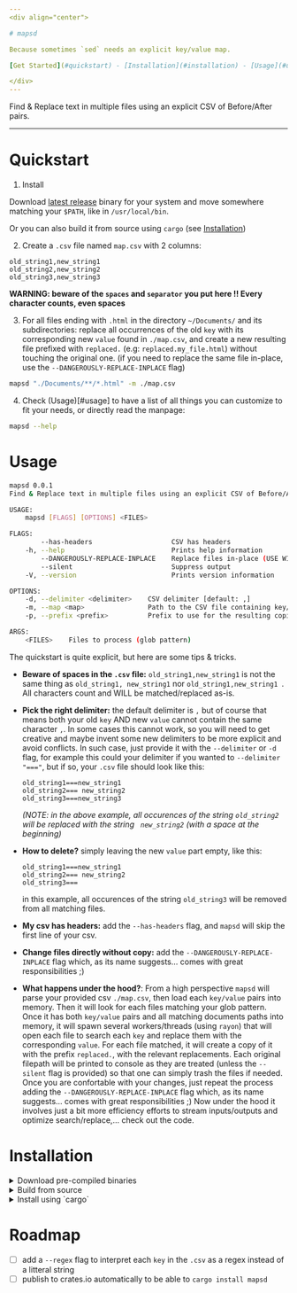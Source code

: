 ```yaml
---
<div align="center">

# mapsd

Because sometimes `sed` needs an explicit key/value map.

[Get Started](#quickstart) - [Installation](#installation) - [Usage](#usage)

</div>
---
```


Find & Replace text in multiple files using an explicit CSV of Before/After pairs.

---

# Quickstart

1. Install

Download [latest release](https://github.com/Jonarod/mapsd/releases) binary for your system and move somewhere matching your `$PATH`, like in `/usr/local/bin`.

Or you can also build it from source using `cargo` (see [Installation](#installation))

2. Create a `.csv` file named `map.csv` with 2 columns:

```csv
old_string1,new_string1
old_string2,new_string2
old_string3,new_string3
```
**WARNING: beware of the `spaces` and `separator` you put here !! Every character counts, even spaces**


3. For all files ending with `.html` in the directory `~/Documents/` and its subdirectories: replace all occurrences of the old `key` with its corresponding new `value` found in `./map.csv`, and create a new resulting file prefixed with `replaced.` (e.g: `replaced.my_file.html`) without touching the original one. (if you need to replace the same file in-place, use the `--DANGEROUSLY-REPLACE-INPLACE` flag)

```sh
mapsd "./Documents/**/*.html" -m ./map.csv
```


4. Check (Usage)[#usage] to have a list of all things you can customize to fit your needs, or directly read the manpage:

```sh
mapsd --help
```


# Usage

```sh
mapsd 0.0.1
Find & Replace text in multiple files using an explicit CSV of Before/After pairs.

USAGE:
    mapsd [FLAGS] [OPTIONS] <FILES>

FLAGS:
        --has-headers                    CSV has headers
    -h, --help                           Prints help information
        --DANGEROUSLY-REPLACE-INPLACE    Replace files in-place (USE WITH CAUTION)
        --silent                         Suppress output
    -V, --version                        Prints version information

OPTIONS:
    -d, --delimiter <delimiter>    CSV delimiter [default: ,]
    -m, --map <map>                Path to the CSV file containing key/value pairs [default: map.csv]
    -p, --prefix <prefix>          Prefix to use for the resulting copied file [default: replaced.]

ARGS:
    <FILES>    Files to process (glob pattern)
```


The quickstart is quite explicit, but here are some tips & tricks.

- **Beware of spaces in the `.csv` file:** `old_string1,new_string1` is not the same thing as `old_string1, new_string1` nor `old_string1,new_string1 `. All characters count and WILL be matched/replaced as-is.


- **Pick the right delimiter:** the default delimiter is `,` but of course that means both your old `key` AND new `value` cannot contain the same character `,`. In some cases this cannot work, so you will need to get creative and maybe invent some new delimiters to be more explicit and avoid conflicts. In such case, just provide it with the `--delimiter` or `-d` flag, for example this could your delimiter if you wanted to `--delimiter "==="`, but if so, your `.csv` file should look like this:

    ```csv
    old_string1===new_string1
    old_string2=== new_string2
    old_string3===new_string3
    ```
    *(NOTE: in the above example, all occurences of the string `old_string2` will be replaced with the string ` new_string2` (with a space at the beginning)*

- **How to delete?** simply leaving the new `value` part empty, like this:
    ```csv
    old_string1===new_string1
    old_string2=== new_string2
    old_string3===
    ```
    in this example, all occurences of the string `old_string3` will be removed from all matching files.


- **My csv has headers:** add the `--has-headers` flag, and `mapsd` will skip the first line of your csv.

- **Change files directly without copy:** add the `--DANGEROUSLY-REPLACE-INPLACE` flag which, as its name suggests... comes with great responsibilities ;)

- **What happens under the hood?**: From a high perspective `mapsd` will parse your provided csv `./map.csv`, then load each `key/value` pairs into memory. Then it will look for each files matching your glob pattern. Once it has both `key/value` pairs and all matching documents paths into memory, it will spawn several workers/threads (using `rayon`) that will open each file to search each `key` and replace them with the corresponding `value`. For each file matched, it will create a copy of it with the prefix `replaced.`, with the relevant replacements. Each original filepath will be printed to console as they are treated (unless the `--silent` flag is provided) so that one can simply trash the files if needed. Once you are confortable with your changes, just repeat the process adding the `--DANGEROUSLY-REPLACE-INPLACE` flag which, as its name suggests... comes with great responsibilities ;) Now under the hood it involves just a bit more efficiency efforts to stream inputs/outputs and optimize search/replace,... check out the code.


# Installation

<details>
<summary>Download pre-compiled binaries</summary>
Go to the [releases](https://github.com/Jonarod/mapsd/releases), and download the lastest binary for your platform.
</details>


<details>
<summary>Build from source</summary>
Just `git clone` this repo and `cd` into it.
Then [install rust](https://www.rust-lang.org/tools/install), then do:
```sh
cargo build --release
```

This will build the binary and place it into `./target/release/mapsd`. You can just move it somewhere like in `/usr/local/bin/`:
```sh
mv ./target/release/mapsd /usr/local/bin/
```

Check everything is fine:
```sh
mapsd --version
```
</details>

<details>
<summary>Install using `cargo`</summary>
Coming soon...
</details>


# Roadmap
- [ ] add a `--regex` flag to interpret each `key` in the `.csv` as a regex instead of a litteral string
- [ ] publish to crates.io automatically to be able to `cargo install mapsd`
